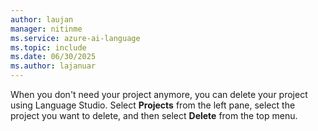 ```yaml
---
author: laujan
manager: nitinme
ms.service: azure-ai-language
ms.topic: include
ms.date: 06/30/2025
ms.author: lajanuar
---
```


 When you don't need your project anymore, you can delete your project using Language Studio. Select **Projects** from the left pane, select the project you want to delete, and then select **Delete** from the top menu.
